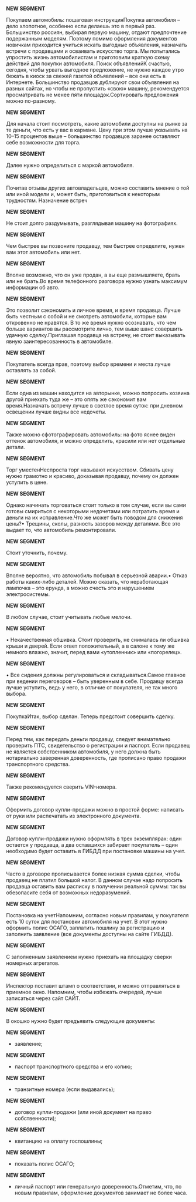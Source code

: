**NEW SEGMENT**

﻿Покупаем автомобиль: пошаговая инструкцияПокупка автомобиля – дело хлопотное, особенно если делаешь это в первый раз. Большинство россиян, выбирая первую машину, отдают предпочтение подержанным моделям. Поэтому помимо оформления документов новичкам приходится учиться искать выгодные объявления, назначать встречи с продавцами и осваивать искусство торга. Мы попытались упростить жизнь автомобилистам и приготовили краткую схему действий для покупки автомобиля. Поиск объявленийК счастью, сегодня, чтобы урвать выгодное предложение, не нужно каждое утро бежать в киоск за свежей газетой объявлений – все они есть в Интернете. Большинство продавцов дублируют свои объявления на разных сайтах, но чтобы не пропустить «свою» машину, рекомендуется просматривать не менее пяти площадок.Сортировать предложения можно по-разному. 

**NEW SEGMENT**

 Для начала стоит посмотреть, какие автомобили доступны на рынке за те деньги, что есть у вас в кармане. Цену при этом лучше указывать на 10–15 процентов выше – большинство продавцов заранее оставляют себе возможности для торга. 

**NEW SEGMENT**

Далее нужно определиться с маркой автомобиля. 

**NEW SEGMENT**

 Почитав отзывы других автовладельцев, можно составить мнение о той или иной модели и, может быть, приготовиться к некоторым трудностям. Назначение встреч 

**NEW SEGMENT**

Не стоит долго раздумывать, разглядывая машину на фотографиях. 

**NEW SEGMENT**

 Чем быстрее вы позвоните продавцу, тем быстрее определите, нужен вам этот автомобиль или нет. 

**NEW SEGMENT**

 Вполне возможно, что он уже продан, а вы еще размышляете, брать или не брать.Во время телефонного разговора нужно узнать максимум информации об авто. 

**NEW SEGMENT**

 Это позволит сэкономить и личное время, и время продавца. Лучше быть честным с собой и не смотреть автомобили, которые вам откровенно не нравятся. В то же время нужно осознавать, что чем больше вариантов вы рассмотрите лично, тем выше шанс совершить удачную сделку.Приглашая продавца на встречу, не стоит выказывать явную заинтересованность в автомобиле. 

**NEW SEGMENT**

 Покупатель всегда прав, поэтому выбор времени и места лучше оставлять за собой. 

**NEW SEGMENT**

 Если одна из машин находится на авторынке, можно попросить хозяина другой приехать туда же – это опять же сэкономит вам время.Назначать встречу лучше в светлое время суток: при дневном освещении лучше видны все недочеты. 

**NEW SEGMENT**

 Также можно сфотографировать автомобиль: на фото яснее виден оттенок автомобиля, и можно определить, красили или нет отдельные детали. 

**NEW SEGMENT**

 Торг уместенНеспроста торг называют искусством. Сбивать цену нужно грамотно и красиво, доказывая продавцу, почему он должен уступить в цене. 

**NEW SEGMENT**

 Однако начинать торговаться стоит только в том случае, если вы сами готовы смириться с некоторыми недочетами или потратить время и деньги на их исправление.Что же может быть поводом для снижения цены?• Трещины, сколы, разность зазоров между деталями. Все это выдает то, что автомобиль ремонтировали. 

**NEW SEGMENT**

 Стоит уточнить, почему. 

**NEW SEGMENT**

 Вполне вероятно, что автомобиль побывал в серьезной аварии.• Отказ работы каких-либо деталей. Можно сказать, что неработающая лампочка – это ерунда, а можно счесть это и нарушением электросистемы. 

**NEW SEGMENT**

 В любом случае, стоит учитывать любые мелочи. 

**NEW SEGMENT**

• Некачественная обшивка. Стоит проверить, не снималась ли обшивка крыши и дверей. Если ответ положительный, а в салоне к тому же немного влажно, значит, перед вами «утопленник» или «погорелец». 

**NEW SEGMENT**

• Все сидения должны регулироваться и складываться.Самое главное при ведении переговоров – быть уверенным в себе. Продавцу всегда лучше уступить, ведь у него, в отличие от покупателя, не так много выбора. 

**NEW SEGMENT**

 ПокупкаИтак, выбор сделан. Теперь предстоит совершить сделку. 

**NEW SEGMENT**

 Перед тем, как передать деньги продавцу, следует внимательно проверить ПТС, свидетельство о регистрации и паспорт. Если продавец не является собственником автомобиля, у него должна быть нотариально заверенная доверенность, где прописано право продажи транспортного средства. 

**NEW SEGMENT**

 Также рекомендуется сверить VIN-номера. 

**NEW SEGMENT**

Оформить договор купли-продажи можно в простой форме: написать от руки или распечатать из электронного документа. 

**NEW SEGMENT**

 Договор купли-продажи нужно оформлять в трех экземплярах: один остается у продавца, а два оставшихся забирает покупатель – один необходимо будет оставить в ГИБДД при постановке машины на учет. 

**NEW SEGMENT**

Часто в договоре прописывается более низкая сумма сделки, чтобы продавец не платил большой налог. В данном случае надо попросить продавца оставить вам расписку в получении реальной суммы: так вы обезопасите себя от возможных недоразумений. 

**NEW SEGMENT**

 Постановка на учетНапомним, согласно новым правилам, у покупателя есть 10 суток для постановки автомобиля на учет. В этот нужно оформить полис ОСАГО, заплатить пошлину за регистрацию и заполнить заявление (все документы доступны на сайте ГИБДД). 

**NEW SEGMENT**

 С заполненным заявлением нужно приехать на площадку сверки номерных агрегатов. 

**NEW SEGMENT**

 Инспектор поставит штамп о соответствии, и можно отправляться в приемное окно. Напомним, чтобы избежать очередей, лучше записаться через сайт САЙТ. 

**NEW SEGMENT**

 В окошко нужно будет предъявить следующие документы: 

**NEW SEGMENT**

* заявление; 

**NEW SEGMENT**

* паспорт транспортного средства и его копию; 

**NEW SEGMENT**

* транзитные номера (если выдавались); 

**NEW SEGMENT**

* договор купли-продажи (или иной документ на право собственности); 

**NEW SEGMENT**

* квитанцию на оплату госпошлины; 

**NEW SEGMENT**

* показать полис ОСАГО; 

**NEW SEGMENT**

* личный паспорт или генеральную доверенность.Отметим, что, по новым правилам, оформление документов занимает не более часа. 

